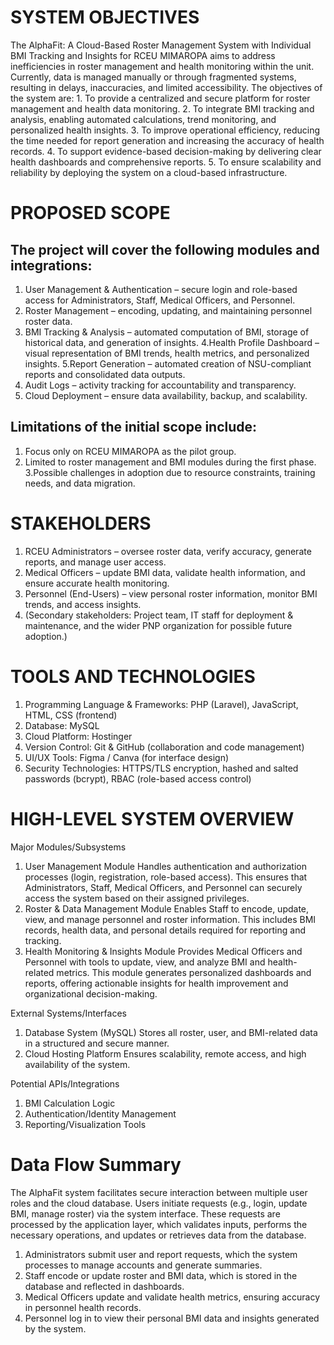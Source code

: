 # SYSTEM OBJECTIVES
The AlphaFit: A Cloud-Based Roster Management System with Individual BMI Tracking and Insights for RCEU MIMAROPA aims to address inefficiencies in roster management and health monitoring within the unit. Currently, data is managed manually or through fragmented systems, resulting in delays, inaccuracies, and limited accessibility.
The objectives of the system are: 1. To provide a centralized and secure platform for roster management and health data monitoring. 2. To integrate BMI tracking and analysis, enabling automated calculations, trend monitoring, and personalized health insights. 3. To improve operational efficiency, reducing the time needed for report generation and increasing the accuracy of health records. 4. To support evidence-based decision-making by delivering clear health dashboards and comprehensive reports. 5. To ensure scalability and reliability by deploying the system on a cloud-based infrastructure.

# PROPOSED SCOPE
## The project will cover the following modules and integrations:

1. User Management & Authentication – secure login and role-based access for Administrators, Staff, Medical Officers, and Personnel.
2. Roster Management – encoding, updating, and maintaining personnel roster data.
3. BMI Tracking & Analysis – automated computation of BMI, storage of historical data, and generation of insights.
   4.Health Profile Dashboard – visual representation of BMI trends, health metrics, and personalized insights.
   5.Report Generation – automated creation of NSU-compliant reports and consolidated data outputs.
4. Audit Logs – activity tracking for accountability and transparency.
5. Cloud Deployment – ensure data availability, backup, and scalability.

## Limitations of the initial scope include:

1. Focus only on RCEU MIMAROPA as the pilot group.
2. Limited to roster management and BMI modules during the first phase.
   3.Possible challenges in adoption due to resource constraints, training needs, and data migration.

# STAKEHOLDERS

1. RCEU Administrators – oversee roster data, verify accuracy, generate reports, and manage user access.
2. Medical Officers – update BMI data, validate health information, and ensure accurate health monitoring.
3. Personnel (End-Users) – view personal roster information, monitor BMI trends, and access insights.
4. (Secondary stakeholders: Project team, IT staff for deployment & maintenance, and the wider PNP organization for possible future adoption.)

# TOOLS AND TECHNOLOGIES

1. Programming Language & Frameworks: PHP (Laravel), JavaScript, HTML, CSS (frontend)
2. Database: MySQL
3. Cloud Platform: Hostinger
4. Version Control: Git & GitHub (collaboration and code management)
5. UI/UX Tools: Figma / Canva (for interface design)
6. Security Technologies: HTTPS/TLS encryption, hashed and salted passwords (bcrypt), RBAC (role-based access control)

# HIGH-LEVEL SYSTEM OVERVIEW
Major Modules/Subsystems

1. User Management Module
   Handles authentication and authorization processes (login, registration, role-based access). This ensures that Administrators, Staff, Medical Officers, and Personnel can securely access the system based on their assigned privileges.
2. Roster & Data Management Module
   Enables Staff to encode, update, view, and manage personnel and roster information. This includes BMI records, health data, and personal details required for reporting and tracking.
3. Health Monitoring & Insights Module
   Provides Medical Officers and Personnel with tools to update, view, and analyze BMI and health-related metrics. This module generates personalized dashboards and reports, offering actionable insights for health improvement and organizational decision-making.

External Systems/Interfaces

1. Database System (MySQL)
   Stores all roster, user, and BMI-related data in a structured and secure manner.
2. Cloud Hosting Platform
   Ensures scalability, remote access, and high availability of the system.

Potential APIs/Integrations

1. BMI Calculation Logic
2. Authentication/Identity Management
3. Reporting/Visualization Tools

# Data Flow Summary
The AlphaFit system facilitates secure interaction between multiple user roles and the cloud database. Users initiate requests (e.g., login, update BMI, manage roster) via the system interface. These requests are processed by the application layer, which validates inputs, performs the necessary operations, and updates or retrieves data from the database.

1. Administrators submit user and report requests, which the system processes to manage accounts and generate summaries.
2. Staff encode or update roster and BMI data, which is stored in the database and reflected in dashboards.
3. Medical Officers update and validate health metrics, ensuring accuracy in personnel health records.
4. Personnel log in to view their personal BMI data and insights generated by the system.
